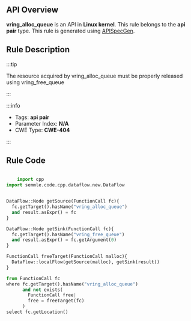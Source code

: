 ---
---


## API Overview
**vring_alloc_queue** is an API in **Linux kernel**. This rule belongs to the **api pair** type. This rule is generated using [APISpecGen](../../tools/APISpecGen).
## Rule Description

:::tip

The resource acquired by vring_alloc_queue must be properly released using vring_free_queue

:::

:::info

- Tags: **api pair**
- Parameter Index: **N/A**
- CWE Type: **CWE-404**

:::

## Rule Code
```python

    import cpp
import semmle.code.cpp.dataflow.new.DataFlow


DataFlow::Node getSource(FunctionCall fc){
  fc.getTarget().hasName("vring_alloc_queue")
  and result.asExpr() = fc
}

DataFlow::Node getSink(FunctionCall fc){
  fc.getTarget().hasName("vring_free_queue")
  and result.asExpr() = fc.getArgument(0)
}

FunctionCall freeTarget(FunctionCall malloc){
  DataFlow::localFlow(getSource(malloc), getSink(result))
}

from FunctionCall fc
where fc.getTarget().hasName("vring_alloc_queue")
      and not exists(
        FunctionCall free| 
        free = freeTarget(fc)
      )
select fc.getLocation()

    
```